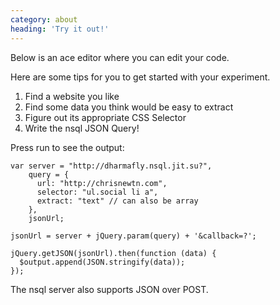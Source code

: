 ```yaml
---
category: about
heading: 'Try it out!'
---
```


Below is an ace editor where you can edit your code.  

Here are some tips for you to get started with your experiment.  

1. Find a website you like
2. Find some data you think would be easy to extract
3. Figure out its appropriate CSS Selector
4. Write the nsql JSON Query!  

Press run to see the output:

    var server = "http://dharmafly.nsql.jit.su?",
        query = {
          url: "http://chrisnewtn.com",
          selector: "ul.social li a",
          extract: "text" // can also be array
        },
        jsonUrl;

    jsonUrl = server + jQuery.param(query) + '&callback=?';

    jQuery.getJSON(jsonUrl).then(function (data) {
      $output.append(JSON.stringify(data));
    });

The nsql server also supports JSON over POST.